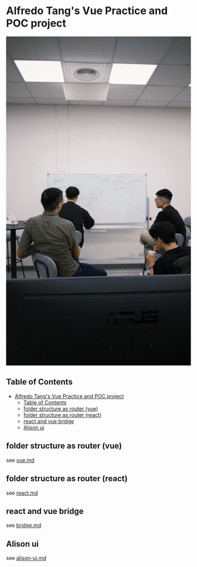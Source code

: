 # Alfredo Tang's Vue Practice and POC project

![bg.jpg](./docs/images/bg.jpg)

## Table of Contents

- [Alfredo Tang's Vue Practice and POC project](#alfredo-tangs-vue-practice-and-poc-project)
  - [Table of Contents](#table-of-contents)
  - [folder structure as router (vue)](#folder-structure-as-router-vue)
  - [folder structure as router (react)](#folder-structure-as-router-react)
  - [react and vue bridge](#react-and-vue-bridge)
  - [Alison ui](#alison-ui)

## folder structure as router (vue)

see [vue.md](./docs/vue.md)


## folder structure as router (react)
see [react.md](./docs/react.md)


## react and vue bridge
see [bridge.md](./docs/bridge.md)

## Alison ui
see [alison-ui.md](./docs/alison-ui.md)
